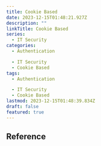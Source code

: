 ```yaml
---
title: Cookie Based
date: 2023-12-15T01:48:21.927Z
description: ""
linkTitle: Cookie Based
series:
  - IT Security
categories:
  - Authentication

  - IT Security
  - Cookie Based
tags:
  - Authentication

  - IT Security
  - Cookie Based
lastmod: 2023-12-15T01:48:39.834Z
draft: false
featured: true
---
```


## Reference
